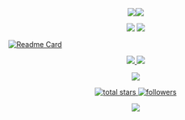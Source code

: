 <!--📊STATSGRAPH / 🌐WEBSITE: https://github.com/anuraghazra/github-readme-stats -->
<p align="center">
<img src="https://github-readme-stats.vercel.app/api?username=AsafMeizner&show_icons=true&theme=merko&count_private=true"><img src="https://github-readme-streak-stats.herokuapp.com?user=AsafMeizner&theme=merko&date_format=M%20j%5B%2C%20Y%5D">

<!--📙LANGUAGES / 🌐WEBSITE: https://github.com/anuraghazra/github-readme-stats -->
<p align="center">
<img src="https://github-readme-stats.vercel.app/api/top-langs/?username=AsafMeizner&layout=compact&theme=merko&langs_count=10&hide=tex,html,javascript,css,typescript,scss">
<img src="https://github-readme-stats.vercel.app/api/top-langs/?username=AsafMeizner&layout=compact&theme=merko&langs_count=10&hide=java,python,batchfile,vbscript,c%23">

[![Readme Card](https://github-readme-stats.vercel.app/api/pin/?username=AsafMeizner&repo=rosi-2.0&theme=merko)](https://github.com/AsafMeizner/rosi-2.0)

<!--✨REPO / 🌐WEBSITE: https://github.com/anuraghazra/github-readme-stats -->
<p align="center">
<a href="https://github.com/AsafMeizner/rosi-2.0"> 
<img src="https://github-readme-stats.vercel.app/api/pin/?username=AsafMeizner&repo=rosi-2.0&theme=merko&show_owner">
<img src="https://github-readme-stats.vercel.app/api/pin/?username=MA5951&repo=MAutils&theme=merko">

<!--👨‍💻STACKOVERFLOW / 🌐WEBSITE: https://github.com/omidnikrah/github-readme-stackoverflow -->
<p align="center">
<a href="https://stackoverflow.com/users/14602915/asaf meizner"><img src="https://github-readme-stackoverflow.vercel.app/?userID=15829321&theme=dark">

<!--📛BADGES / 🌐WEBSITE: https://github.com/DenverCoder1/custom-icon-badges -->
<p align="center">
  <a href="https://github.com/AsafMeizner?tab=repositories&sort=stargazers">
    <img alt="total stars" title="Total stars on GitHub" src="https://custom-icon-badges.herokuapp.com/badge/dynamic/json?logo=star&color=55960c&labelColor=488207&label=Stars&style=for-the-badge&query=%24.stars&url=https://api.github-star-counter.workers.dev/user/AsafMeizner"/></a><a href="https://github.com/AsafMeizner?tab=followers"><a href="https://github.com/AsafMeizner?tab=followers">
    <img alt="followers" title="Follow me on Github" src="https://custom-icon-badges.herokuapp.com/github/followers/AsafMeizner?color=23960c&labelColor=188207&style=for-the-badge&logo=person-add&label=Followers&logoColor=white"/></a>
    
<!--👀VIEWS / 🌐WEBSITE: https://github.com/antonkomarev/github-profile-views-counter -->
<p align="center">
<img src="https://komarev.com/ghpvc/?username=AsafMeizner&color=0E9C47&style=for-the-badge">
